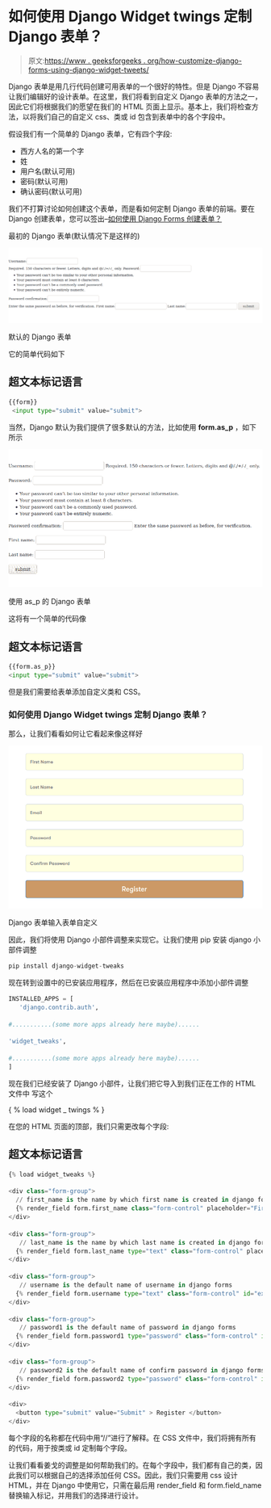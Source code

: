 # 如何使用 Django Widget twings 定制 Django 表单？

> 原文:[https://www . geeksforgeeks . org/how-customize-django-forms-using-django-widget-tweets/](https://www.geeksforgeeks.org/how-to-customize-django-forms-using-django-widget-tweaks/)

Django 表单是用几行代码创建可用表单的一个很好的特性。但是 Django 不容易让我们编辑好的设计表单。在这里，我们将看到自定义 Django 表单的方法之一，因此它们将根据我们的愿望在我们的 HTML 页面上显示。基本上，我们将检查方法，以将我们自己的自定义 css、类或 id 包含到表单中的各个字段中。

假设我们有一个简单的 Django 表单，它有四个字段:

*   西方人名的第一个字
*   姓
*   用户名(默认可用)
*   密码(默认可用)
*   确认密码(默认可用)

我们不打算讨论如何创建这个表单，而是看如何定制 Django 表单的前端。要在 Django 创建表单，您可以签出–[如何使用 Django Forms 创建表单？](https://www.geeksforgeeks.org/how-to-create-a-form-using-django-forms/)

最初的 Django 表单(默认情况下是这样的)

![](img/74b14e02b4ce206411853181fbe095a8.png)

默认的 Django 表单

它的简单代码如下

## 超文本标记语言

```py
{{form}}
 <input type="submit" value="submit">
```

当然，Django 默认为我们提供了很多默认的方法，比如使用 **form.as_p** ，如下所示

![](img/e25f42495356657755f187513350ef9e.png)

使用 as_p 的 Django 表单

这将有一个简单的代码像

## 超文本标记语言

```py
{{form.as_p}}
<input type="submit" value="submit">
```

但是我们需要给表单添加自定义类和 CSS。

### 如何使用 Django Widget twings 定制 Django 表单？

那么，让我们看看如何让它看起来像这样好

![](img/13573ec133a6eb3e0dc578c0a9d0c8a9.png)

Django 表单输入表单自定义

因此，我们将使用 Django 小部件调整来实现它。让我们使用 pip 安装 django 小部件调整

```py
pip install django-widget-tweaks

```

现在转到设置中的已安装应用程序，然后在已安装应用程序中添加小部件调整

```py
INSTALLED_APPS = [
   'django.contrib.auth',

#...........(some more apps already here maybe)......

'widget_tweaks',

#...........(some more apps already here maybe)......
]

```

现在我们已经安装了 Django 小部件，让我们把它导入到我们正在工作的 HTML 文件中
写这个

{ % load widget _ twings % }

在您的 HTML 页面的顶部，我们只需更改每个字段:

## 超文本标记语言

```py
{% load widget_tweaks %}

<div class="form-group">
  // first_name is the name by which first name is created in django forms
  {% render_field form.first_name class="form-control" placeholder="First Name" type="text" %}
</div>

<div class="form-group">
   // last_name is the name by which last name is created in django forms
  {% render_field form.last_name type="text" class="form-control" placeholder="Last Name" %}
</div>

<div class="form-group">
   // username is the default name of username in django forms
  {% render_field form.username type="text" class="form-control" id="exampleInputUsername" placeholder="Username" %}
</div>

<div class="form-group">
   // password1 is the default name of password in django forms
  {% render_field form.password1 type="password" class="form-control" id="exampleInputPassword" placeholder="Password" %}
</div>

<div class="form-group">
   // password2 is the default name of confirm password in django forms
  {% render_field form.password2 type="password" class="form-control" id="exampleInputPassword1" placeholder="Confirm Password" %}
</div>

<div>
  <button type="submit" value="Submit" > Register </button>
</div>
```

每个字段的名称都在代码中用“//”进行了解释。在 CSS 文件中，我们将拥有所有的代码，用于按类或 id 定制每个字段。

让我们看看姜戈的调整是如何帮助我们的。在每个字段中，我们都有自己的类，因此我们可以根据自己的选择添加任何 CSS。因此，我们只需要用 css 设计 HTML，并在 Django 中使用它，只需在最后用 render_field 和 form.field_name 替换输入标记，并用我们的选择进行设计。